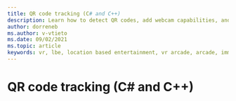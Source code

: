 ```yaml
---
title: QR code tracking (C# and C++)
description: Learn how to detect QR codes, add webcam capabilities, and manage coordinate systems in mixed reality apps on HoloLens 2.
author: dorreneb
ms.author: v-vtieto
ms.date: 09/02/2021
ms.topic: article
keywords: vr, lbe, location based entertainment, vr arcade, arcade, immersive, qr, qr code, hololens2
---
```


# QR code tracking (C# and C++)
